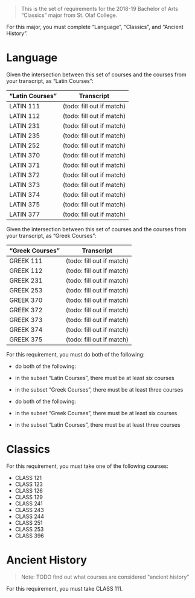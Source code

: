 > This is the set of requirements for the 2018-19 Bachelor of Arts “Classics”
> major from St. Olaf College.

For this major, you must complete “Language”, “Classics”, and “Ancient History”.

# Language
Given the intersection between this set of courses and the courses from your transcript, as “Latin Courses”:

| “Latin Courses” | Transcript |
| --------------- | ---------- |
| LATIN 111 | (todo: fill out if match) |
| LATIN 112 | (todo: fill out if match) |
| LATIN 231 | (todo: fill out if match) |
| LATIN 235 | (todo: fill out if match) |
| LATIN 252 | (todo: fill out if match) |
| LATIN 370 | (todo: fill out if match) |
| LATIN 371 | (todo: fill out if match) |
| LATIN 372 | (todo: fill out if match) |
| LATIN 373 | (todo: fill out if match) |
| LATIN 374 | (todo: fill out if match) |
| LATIN 375 | (todo: fill out if match) |
| LATIN 377 | (todo: fill out if match) |

Given the intersection between this set of courses and the courses from your transcript, as “Greek Courses”:

| “Greek Courses” | Transcript |
| --------------- | ---------- |
| GREEK 111 | (todo: fill out if match) |
| GREEK 112 | (todo: fill out if match) |
| GREEK 231 | (todo: fill out if match) |
| GREEK 253 | (todo: fill out if match) |
| GREEK 370 | (todo: fill out if match) |
| GREEK 372 | (todo: fill out if match) |
| GREEK 373 | (todo: fill out if match) |
| GREEK 374 | (todo: fill out if match) |
| GREEK 375 | (todo: fill out if match) |

For this requirement, you must do both of the following:

- do both of the following:

- in the subset “Latin Courses”, there must be at least six courses
- in the subset “Greek Courses”, there must be at least three courses

- do both of the following:

- in the subset “Greek Courses”, there must be at least six courses
- in the subset “Latin Courses”, there must be at least three courses




# Classics
For this requirement, you must take one of the following courses:

- CLASS 121
- CLASS 123
- CLASS 126
- CLASS 129
- CLASS 241
- CLASS 243
- CLASS 244
- CLASS 251
- CLASS 253
- CLASS 396


# Ancient History
> Note: TODO find out what courses are considered "ancient history"

For this requirement, you must take CLASS 111.


